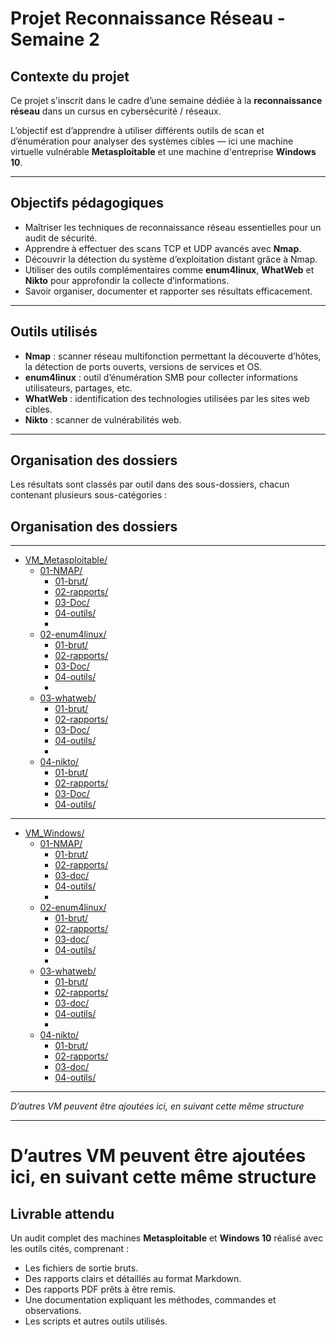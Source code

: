 # Projet Reconnaissance Réseau - Semaine 2

## Contexte du projet

Ce projet s'inscrit dans le cadre d’une semaine dédiée à la **reconnaissance réseau** dans un cursus en cybersécurité / réseaux.

L’objectif est d’apprendre à utiliser différents outils de scan et d’énumération pour analyser des systèmes cibles — ici une machine virtuelle vulnérable **Metasploitable** et une machine d'entreprise **Windows 10**.

---

## Objectifs pédagogiques

- Maîtriser les techniques de reconnaissance réseau essentielles pour un audit de sécurité.
- Apprendre à effectuer des scans TCP et UDP avancés avec **Nmap**.
- Découvrir la détection du système d’exploitation distant grâce à Nmap.
- Utiliser des outils complémentaires comme **enum4linux**, **WhatWeb** et **Nikto** pour approfondir la collecte d’informations.
- Savoir organiser, documenter et rapporter ses résultats efficacement.

---

## Outils utilisés

- **Nmap** : scanner réseau multifonction permettant la découverte d’hôtes, la détection de ports ouverts, versions de services et OS.
- **enum4linux** : outil d’énumération SMB pour collecter informations utilisateurs, partages, etc.
- **WhatWeb** : identification des technologies utilisées par les sites web cibles.
- **Nikto** : scanner de vulnérabilités web.

---

## Organisation des dossiers

Les résultats sont classés par outil dans des sous-dossiers, chacun contenant plusieurs sous-catégories :

## Organisation des dossiers

---
- [VM_Metasploitable/](./VM_Metasploitable)
  - [01-NMAP/](./VM_Metasploitable/01-NMAP)
    - [01-brut/](./VM_Metasploitable/01-NMAP/01-brut)
    - [02-rapports/](./VM_Metasploitable/01-NMAP/02-rapports)
    - [03-Doc/](./VM_Metasploitable/01-NMAP/04-Doc)
    - [04-outils/](./VM_Metasploitable/01-NMAP/05-outils)
    - 
  - [02-enum4linux/](./VM_Metasploitable/02-enum4linux)
    - [01-brut/](./VM_Metasploitable/02-enum4linux/01-brut)
    - [02-rapports/](./VM_Metasploitable/02-enum4linux/02-rapports)
    - [03-Doc/](./VM_Metasploitable/02-enum4linux/04-Doc)
    - [04-outils/](./VM_Metasploitable/02-enum4linux/05-outils)
    - 
  - [03-whatweb/](./VM_Metasploitable/03-whatweb)
    - [01-brut/](./VM_Metasploitable/03-whatweb/01-brut)
    - [02-rapports/](./VM_Metasploitable/03-whatweb/02-rapports)
    - [03-Doc/](./VM_Metasploitable/03-whatweb/04-Doc)
    - [04-outils/](./VM_Metasploitable/03-whatweb/05-outils)
    - 
  - [04-nikto/](./VM_Metasploitable/04-nikto)
    - [01-brut/](./VM_Metasploitable/04-nikto/01-brut)
    - [02-rapports/](./VM_Metasploitable/04-nikto/02-rapports)
    - [03-Doc/](./VM_Metasploitable/04-nikto/04-Doc)
    - [04-outils/](./VM_Metasploitable/04-nikto/05-outils)
---
- [VM_Windows/](./VM_Windows)
  - [01-NMAP/](./VM_Windows/01-NMAP)
    - [01-brut/](./VM_Windows/01-NMAP/01-brut)
    - [02-rapports/](./VM_Windows/01-NMAP/02-rapports)
    - [03-doc/](./VM_Windows/01-NMAP/04-doc)
    - [04-outils/](./VM_Windows/01-NMAP/05-outils)
    - 
  - [02-enum4linux/](./VM_Windows/02-enum4linux)
    - [01-brut/](./VM_Windows/02-enum4linux/01-brut)
    - [02-rapports/](./VM_Windows/02-enum4linux/02-rapports)
    - [03-doc/](./VM_Windows/02-enum4linux/04-doc)
    - [04-outils/](./VM_Windows/02-enum4linux/05-outils)
    - 
  - [03-whatweb/](./VM_Windows/03-whatweb)
    - [01-brut/](./VM_Windows/03-whatweb/01-brut)
    - [02-rapports/](./VM_Windows/03-whatweb/02-rapports)
    - [03-doc/](./VM_Windows/03-whatweb/04-doc)
    - [04-outils/](./VM_Windows/03-whatweb/05-outils)
    - 
  - [04-nikto/](./VM_Windows/04-nikto)
    - [01-brut/](./VM_Windows/04-nikto/01-brut)
    - [02-rapports/](./VM_Windows/04-nikto/02-rapports)
    - [03-doc/](./VM_Windows/04-nikto/04-doc)
    - [04-outils/](./VM_Windows/04-nikto/05-outils)
---

*D’autres VM peuvent être ajoutées ici, en suivant cette même structure*

---



# D’autres VM peuvent être ajoutées ici, en suivant cette même structure

## Livrable attendu

Un audit complet des machines **Metasploitable** et **Windows 10** réalisé avec les outils cités, comprenant :

- Les fichiers de sortie bruts.
- Des rapports clairs et détaillés au format Markdown.
- Des rapports PDF prêts à être remis.
- Une documentation expliquant les méthodes, commandes et observations.
- Les scripts et autres outils utilisés.